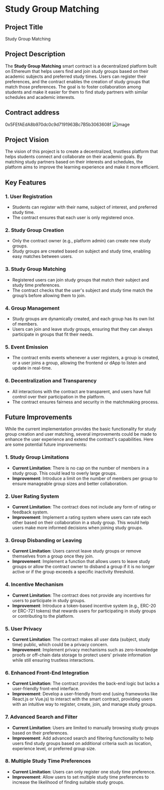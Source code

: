 # Study Group Matching

## Project Title
Study Group Matching

## Project Description
The **Study Group Matching** smart contract is a decentralized platform built on Ethereum that helps users find and join study groups based on their academic subjects and preferred study times. Users can register their preferences, and the contract enables the creation of study groups that match those preferences. The goal is to foster collaboration among students and make it easier for them to find study partners with similar schedules and academic interests.

## Contract address
 0x5FEfAEdA8b970dc0c9d7191963Bc7B5b3063608f
 ![image](https://github.com/user-attachments/assets/090aa16f-3094-4e52-ac23-da02b341b767)


## Project Vision
The vision of this project is to create a decentralized, trustless platform that helps students connect and collaborate on their academic goals. By matching study partners based on their interests and schedules, the platform aims to improve the learning experience and make it more efficient.


## Key Features

### 1. **User Registration**
   - Students can register with their name, subject of interest, and preferred study time.
   - The contract ensures that each user is only registered once.

### 2. **Study Group Creation**
   - Only the contract owner (e.g., platform admin) can create new study groups.
   - Study groups are created based on subject and study time, enabling easy matches between users.

### 3. **Study Group Matching**
   - Registered users can join study groups that match their subject and study time preferences.
   - The contract checks that the user's subject and study time match the group’s before allowing them to join.

### 4. **Group Management**
   - Study groups are dynamically created, and each group has its own list of members.
   - Users can join and leave study groups, ensuring that they can always participate in groups that fit their needs.

### 5. **Event Emission**
   - The contract emits events whenever a user registers, a group is created, or a user joins a group, allowing the frontend or dApp to listen and update in real-time.

### 6. **Decentralization and Transparency**
   - All interactions with the contract are transparent, and users have full control over their participation in the platform.
   - The contract ensures fairness and security in the matchmaking process.

## Future Improvements

While the current implementation provides the basic functionality for study group creation and user matching, several improvements could be made to enhance the user experience and extend the contract's capabilities. Here are some potential future improvements:

### 1. **Study Group Limitations**
   - **Current Limitation**: There is no cap on the number of members in a study group. This could lead to overly large groups.
   - **Improvement**: Introduce a limit on the number of members per group to ensure manageable group sizes and better collaboration.

### 2. **User Rating System**
   - **Current Limitation**: The contract does not include any form of rating or feedback system.
   - **Improvement**: Implement a rating system where users can rate each other based on their collaboration in a study group. This would help users make more informed decisions when joining study groups.

### 3. **Group Disbanding or Leaving**
   - **Current Limitation**: Users cannot leave study groups or remove themselves from a group once they join.
   - **Improvement**: Implement a function that allows users to leave study groups or allow the contract owner to disband a group if it is no longer active or if the group exceeds a specific inactivity threshold.

### 4. **Incentive Mechanism**
   - **Current Limitation**: The contract does not provide any incentives for users to participate in study groups.
   - **Improvement**: Introduce a token-based incentive system (e.g., ERC-20 or ERC-721 tokens) that rewards users for participating in study groups or contributing to the platform.

### 5. **User Privacy**
   - **Current Limitation**: The contract makes all user data (subject, study time) public, which could be a privacy concern.
   - **Improvement**: Implement privacy mechanisms such as zero-knowledge proofs or off-chain data storage to protect users' private information while still ensuring trustless interactions.

### 6. **Enhanced Front-End Integration**
   - **Current Limitation**: The contract provides the back-end logic but lacks a user-friendly front-end interface.
   - **Improvement**: Develop a user-friendly front-end (using frameworks like React.js or Vue.js) to interact with the smart contract, providing users with an intuitive way to register, create, join, and manage study groups.

### 7. **Advanced Search and Filter**
   - **Current Limitation**: Users are limited to manually browsing study groups based on their preferences.
   - **Improvement**: Add advanced search and filtering functionality to help users find study groups based on additional criteria such as location, experience level, or preferred group size.

### 8. **Multiple Study Time Preferences**
   - **Current Limitation**: Users can only register one study time preference.
   - **Improvement**: Allow users to set multiple study time preferences to increase the likelihood of finding suitable study groups.





